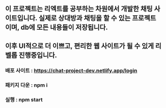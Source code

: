 ## 이 프로젝트는 리엑트를 공부하는 차원에서 개발한 채팅 사이트입니다. 실제로 상대방과 채팅을 할 수 있는 프로젝트이며, db에 모든 내용들이 저장됩니다.

## 이후 UI적으로 더 이쁘고, 편리한 웹 사이트가 될 수 있게 리벨롭 진행중입니다.

### 배포 사이트 : https://chat-project-dev.netlify.app/login

### 패키지 다운 : npm i

### 실행 : npm start
